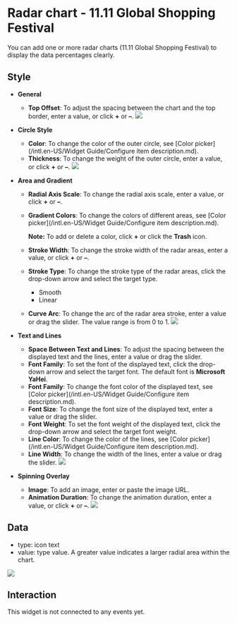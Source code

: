 # Radar chart - 11.11 Global Shopping Festival

You can add one or more radar charts \(11.11 Global Shopping Festival\) to display the data percentages clearly.

## Style

-   **General**

    -   **Top Offset**: To adjust the spacing between the chart and the top border, enter a value, or click **+** or **–**.
    ![](https://static-aliyun-doc.oss-accelerate.aliyuncs.com/assets/img/21301/155840347911895_en-US.png)


-   **Circle Style**

    -   **Color**: To change the color of the outer circle, see [Color picker](/intl.en-US/Widget Guide/Configure item description.md).
    -   **Thickness**: To change the weight of the outer circle, enter a value, or click **+** or **–**.
    ![](https://static-aliyun-doc.oss-accelerate.aliyuncs.com/assets/img/21301/155840347911896_en-US.png)

-   **Area and Gradient**

    -   **Radial Axis Scale**: To change the radial axis scale, enter a value, or click **+** or **–**.
    -   **Gradient Colors**: To change the colors of different areas, see [Color picker](/intl.en-US/Widget Guide/Configure item description.md).

        **Note:** To add or delete a color, click **+** or click the **Trash** icon.

    -   **Stroke Width**: To change the stroke width of the radar areas, enter a value, or click **+** or **–**.
    -   **Stroke Type**: To change the stroke type of the radar areas, click the drop-down arrow and select the target type.
        -   Smooth
        -   Linear
    -   **Curve Arc**: To change the arc of the radar area stroke, enter a value or drag the slider. The value range is from 0 to 1.
    ![](https://static-aliyun-doc.oss-accelerate.aliyuncs.com/assets/img/21301/155840347911898_en-US.png)

-   **Text and Lines**

    -   **Space Between Text and Lines**: To adjust the spacing between the displayed text and the lines, enter a value or drag the slider.
    -   **Font Family**: To set the font of the displayed text, click the drop-down arrow and select the target font. The default font is **Microsoft YaHei**.
    -   **Font Family**: To change the font color of the displayed text, see [Color picker](/intl.en-US/Widget Guide/Configure item description.md).
    -   **Font Size**: To change the font size of the displayed text, enter a value or drag the slider.
    -   **Font Weight**: To set the font weight of the displayed text, click the drop-down arrow and select the target font weight.
    -   **Line Color**: To change the color of the lines, see [Color picker](/intl.en-US/Widget Guide/Configure item description.md).
    -   **Line Width**: To change the width of the lines, enter a value or drag the slider.
    ![](https://static-aliyun-doc.oss-accelerate.aliyuncs.com/assets/img/21301/155840347911899_en-US.png)

-   **Spinning Overlay**

    -   **Image**: To add an image, enter or paste the image URL.
    -   **Animation Duration**: To change the animation duration, enter a value, or click **+** or **–**.
    ![](https://static-aliyun-doc.oss-accelerate.aliyuncs.com/assets/img/21301/155840347911900_en-US.png)


## Data

-   type: icon text
-   value: type value. A greater value indicates a larger radial area within the chart.

![](https://static-aliyun-doc.oss-accelerate.aliyuncs.com/assets/img/en-US/8382816061/p11926.png)

## Interaction

This widget is not connected to any events yet.

